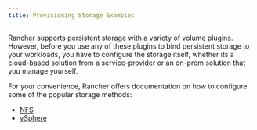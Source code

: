```yaml
---
title: Provisioning Storage Examples
---
```


Rancher supports persistent storage with a variety of volume plugins. However, before you use any of these plugins to bind persistent storage to your workloads, you have to configure the storage itself, whether its a cloud-based solution from a service-provider or an on-prem solution that you manage yourself.

For your convenience, Rancher offers documentation on how to configure some of the popular storage methods:

- [NFS](/docs/k8s-in-rancher/volumes-and-storage/examples/nfs/)
- [vSphere](/docs/k8s-in-rancher/volumes-and-storage/examples/vsphere/)
